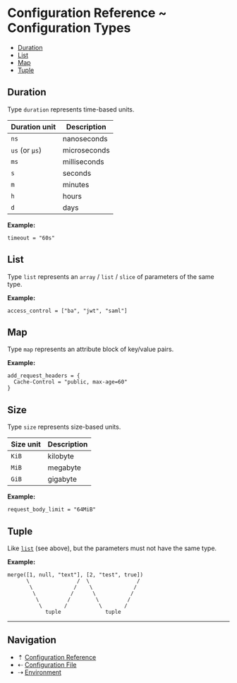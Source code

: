 # Configuration Reference ~ Configuration Types

* [Duration](#duration)
* [List](#list)
* [Map](#map)
* [Tuple](#tuple)

## Duration

Type `duration` represents time-based units.

| Duration unit  | Description  |
| -------------- | ------------ |
| `ns`           | nanoseconds  |
| `us` (or `µs`) | microseconds |
| `ms`           | milliseconds |
| `s`            | seconds      |
| `m`            | minutes      |
| `h`            | hours        |
| `d`            | days         |

**Example:**

```hcl
timeout = "60s"
```

## List

Type `list` represents an `array` / `list` / `slice` of parameters of the same type.

**Example:**

```hcl
access_control = ["ba", "jwt", "saml"]
```

## Map

Type `map` represents an attribute block of key/value pairs.

**Example:**

```hcl
add_request_headers = {
  Cache-Control = "public, max-age=60"
}
```

## Size

Type `size` represents size-based units.

| Size unit | Description |
| --------- | ----------- |
| `KiB`     | kilobyte    |
| `MiB`     | megabyte    |
| `GiB`     | gigabyte    |

**Example:**

```hcl
request_body_limit = "64MiB"
```

## Tuple

Like [`list`](#list) (see above), but the parameters must not have the same type.

**Example:**

```hcl
merge([1, null, "text"], [2, "test", true])
      \               /  \               /
       \             /    \             /
        \           /      \           /
         \         /        \         /
          \       /          \       /
            tuple              tuple
```

-----

## Navigation

* &#8673; [Configuration Reference](README.md)
* &#8672; [Configuration File](config-file.md)
* &#8674; [Environment](environment.md)
